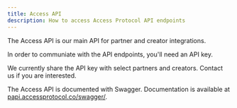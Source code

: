 ```yaml
---
title: Access API
description: How to access Access Protocol API endpoints
---
```


The Access API is our main API for partner and creator integrations.

In order to communiate with the API endpoints, you'll need an API key.

We currently share the API key with select partners and creators. Contact us if you are interested.

The Access API is documented with Swagger. Documentation is available at [papi.accessprotocol.co/swagger/](https://papi.accessprotocol.co/swagger/index.html).

